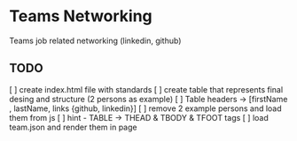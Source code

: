 # Teams Networking

Teams job related networking (linkedin, github)

## TODO

[ ] create index.html file with standards
[ ] create table that represents final desing and structure (2 persons as example)
[ ] Table headers -> [firstName , lastName, links {github, linkedin}]
[ ] remove 2 example persons and load them from js
[ ] hint - TABLE -> THEAD & TBODY & TFOOT tags
[ ] load team.json and render them in page